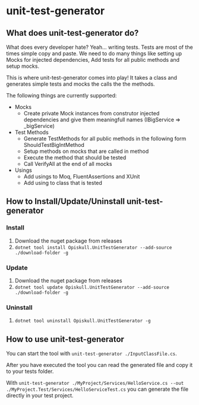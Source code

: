 # unit-test-generator

## What does unit-test-generator do?

What does every developer hate? Yeah... writing tests. Tests are most of the times simple copy and paste. We need to do many things like setting up Mocks for injected dependencies, Add tests for all public methods and setup mocks.

This is where unit-test-generator comes into play! It takes a class and generates simple tests and mocks the calls the the methods.

The following things are currently supported:

- Mocks
  - Create private Mock instances from construtor injected dependencies and give them meaningfull names (IBigService => \_bigService)
- Test Methods
  - Generate TestMethods for all public methods in the following form ShouldTestBigIntMethod
  - Setup methods on mocks that are called in method
  - Execute the method that should be tested
  - Call VerifyAll at the end of all mocks
- Usings
  - Add usings to Moq, FluentAssertions and XUnit
  - Add using to class that is tested

## How to Install/Update/Uninstall unit-test-generator

### Install

1. Download the nuget package from releases
2. `dotnet tool install Opiskull.UnitTestGenerator --add-source ./download-folder -g`

### Update

1. Download the nuget package from releases
2. `dotnet tool update Opiskull.UnitTestGenerator --add-source ./download-folder -g`

### Uninstall

1. `dotnet tool uninstall Opiskull.UnitTestGenerator -g`

## How to use unit-test-generator

You can start the tool with `unit-test-generator ./InputClassFile.cs`.

After you have executed the tool you can read the generated file and copy it to your tests folder.

With `unit-test-generator ./MyProject/Services/HelloService.cs --out ./MyProject.Test/Services/HelloServiceTest.cs` you can generate the file directly in your test project.
